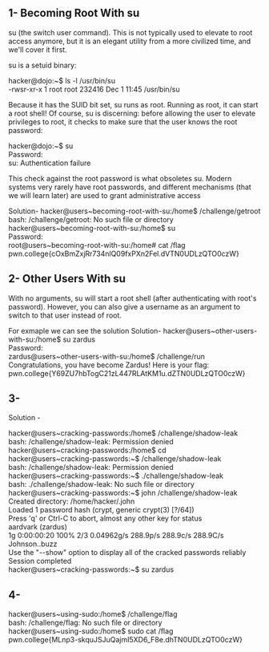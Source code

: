 ## 1- Becoming Root With su

su (the switch user command). This is not typically used to elevate to root access anymore, but it is an elegant utility from a more civilized time, and we'll cover it first.

su is a setuid binary:

hacker@dojo:~$ ls -l /usr/bin/su<br>
-rwsr-xr-x 1 root root 232416 Dec 1 11:45 /usr/bin/su<br>

Because it has the SUID bit set, su runs as root. Running as root, it can start a root shell! Of course, su is discerning: before allowing the user to elevate privileges to root, it checks to make sure that the user knows the root password:

hacker@dojo:~$ su<br>
Password: <br>
su: Authentication failure<br>

This check against the root password is what obsoletes su. Modern systems very rarely have root passwords, and different mechanisms (that we will learn later) are used to grant administrative access

Solution-
hacker@users~becoming-root-with-su:/home$ /challenge/getroot<br>
bash: /challenge/getroot: No such file or directory<br>
hacker@users~becoming-root-with-su:/home$ su<br>
Password: <br>
root@users~becoming-root-with-su:/home# cat /flag<br>
pwn.college{cOxBmZxjRr734nlQ09fxPXn2Fel.dVTN0UDLzQTO0czW}<br>

## 2- Other Users With su

With no arguments, su will start a root shell (after authenticating with root's password). However, you can also give a username as an argument to switch to that user instead of root.

For exmaple we can see the solution
Solution-
hacker@users~other-users-with-su:/home$ su zardus <br>
Password: <br>
zardus@users~other-users-with-su:/home$ /challenge/run<br>
Congratulations, you have become Zardus! Here is your flag:<br>
pwn.college{Y69ZU7hbTogC21zL447RLAtKM1u.dZTN0UDLzQTO0czW}<br>

## 3- 

Solution - 

hacker@users~cracking-passwords:/home$ /challenge/shadow-leak<br>
bash: /challenge/shadow-leak: Permission denied<br>
hacker@users~cracking-passwords:/home$ cd<br>
hacker@users~cracking-passwords:~$ /challenge/shadow-leak<br>
bash: /challenge/shadow-leak: Permission denied<br>
hacker@users~cracking-passwords:~$ ./challenge/shadow-leak<br>
bash: ./challenge/shadow-leak: No such file or directory<br>
hacker@users~cracking-passwords:~$ john /challenge/shadow-leak<br>
Created directory: /home/hacker/.john<br>
Loaded 1 password hash (crypt, generic crypt(3) [?/64])<br>
Press 'q' or Ctrl-C to abort, almost any other key for status<br>
aardvark         (zardus)<br>
1g 0:00:00:20 100% 2/3 0.04962g/s 288.9p/s 288.9c/s 288.9C/s Johnson..buzz<br>
Use the "--show" option to display all of the cracked passwords reliably<br>
Session completed<br>
hacker@users~cracking-passwords:~$ su zardus<br> 

## 4-

hacker@users~using-sudo:/home$ /challenge/flag<br>
bash: /challenge/flag: No such file or directory<br>
hacker@users~using-sudo:/home$ sudo cat /flag<br>
pwn.college{MLnp3-skquJSJuQajmI5XD6_F8e.dhTN0UDLzQTO0czW}

